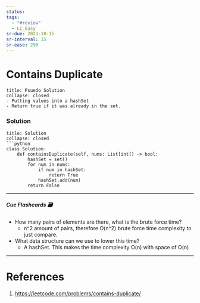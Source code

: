 ```yaml
---
status: 
tags:
  - "#review"
  - LC_Easy
sr-due: 2023-10-15
sr-interval: 15
sr-ease: 290
---
```


# Contains Duplicate

```ad-tldr
title: Psuedo Solution
collapse: closed
- Putting values into a hashSet
- Return true if it was already in the set.
```


### Solution
```ad-tldr
title: Solution
collapse: closed
```python
class Solution:
    def containsDuplicate(self, nums: List[int]) -> bool:
        hashSet = set()
        for num in nums:
            if num in hashSet:
                return True
            hashSet.add(num)
        return False
```





---
##### Cue Flashcards 🗃
- How many pairs of elements are there, what is the brute force time?
	- n^2 amount of pairs, therefore O(n^2) brute force time complexity to just compare.
- What data structure can we use to lower this time?
	- A hashSet. This makes the time complexity O(n) with space of O(n)

---
# References
1. https://leetcode.com/problems/contains-duplicate/
